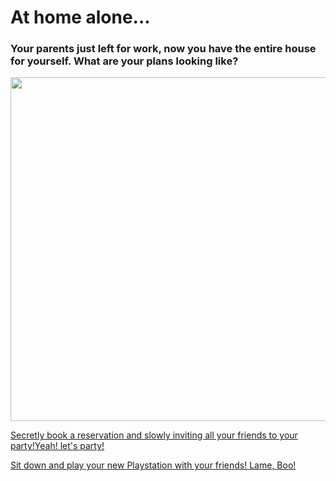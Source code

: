 # At home alone...

### Your parents just left for work, now you have the entire house for yourself. What are your plans looking like?

<img src="https://www.healthyfamiliesbc.ca/sites/hfbcprox-prod.health.gov.bc.ca/files/thumbnails/safe-teen-party.jpg" width="550"/>

[Secretly book a reservation and slowly inviting all your friends to your party!Yeah! let's party!](option-2.1.md)

[Sit down and play your new Playstation with your friends! Lame, Boo!](option-2.2.md)